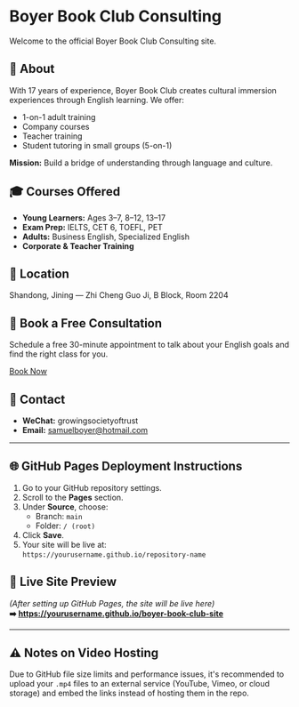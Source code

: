 
# Boyer Book Club Consulting

Welcome to the official Boyer Book Club Consulting site.

## 🌟 About

With 17 years of experience, Boyer Book Club creates cultural immersion experiences through English learning. We offer:
- 1-on-1 adult training
- Company courses
- Teacher training
- Student tutoring in small groups (5-on-1)

**Mission:** Build a bridge of understanding through language and culture.

## 🎓 Courses Offered

- **Young Learners:** Ages 3–7, 8–12, 13–17  
- **Exam Prep:** IELTS, CET 6, TOEFL, PET  
- **Adults:** Business English, Specialized English  
- **Corporate & Teacher Training**

## 📍 Location

Shandong, Jining — Zhi Cheng Guo Ji, B Block, Room 2204

## 📅 Book a Free Consultation

Schedule a free 30-minute appointment to talk about your English goals and find the right class for you.

[Book Now](mailto:samuelboyer@hotmail.com)

## 🧾 Contact

- **WeChat:** growingsocietyoftrust  
- **Email:** samuelboyer@hotmail.com

---

## 🌐 GitHub Pages Deployment Instructions

1. Go to your GitHub repository settings.
2. Scroll to the **Pages** section.
3. Under **Source**, choose:
    - Branch: `main`
    - Folder: `/ (root)`
4. Click **Save**.
5. Your site will be live at:  
   `https://yourusername.github.io/repository-name`

## 🔗 Live Site Preview

*(After setting up GitHub Pages, the site will be live here)*  
**➡️ https://yourusername.github.io/boyer-book-club-site**

---

## ⚠️ Notes on Video Hosting

Due to GitHub file size limits and performance issues, it's recommended to upload your `.mp4` files to an external service (YouTube, Vimeo, or cloud storage) and embed the links instead of hosting them in the repo.
